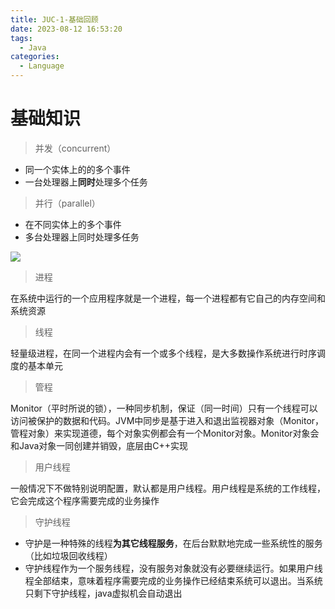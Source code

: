 ```yaml
---
title: JUC-1-基础回顾
date: 2023-08-12 16:53:20
tags: 
  - Java
categories: 
  - Language
---
```


# 基础知识

> 并发（concurrent）

* 同一个实体上的的多个事件
* 一台处理器上**同时**处理多个任务

> 并行（parallel）

* 在不同实体上的多个事件
* 多台处理器上同时处理多任务

![](https://cyan-images.oss-cn-shanghai.aliyuncs.com/images/06-juc-20230402-09.jpg)

> 进程

在系统中运行的一个应用程序就是一个进程，每一个进程都有它自己的内存空间和系统资源

> 线程

轻量级进程，在同一个进程内会有一个或多个线程，是大多数操作系统进行时序调度的基本单元

> 管程

Monitor（平时所说的锁），一种同步机制，保证（同一时间）只有一个线程可以访问被保护的数据和代码。JVM中同步是基于进入和退出监视器对象（Monitor，管程对象）来实现道德，每个对象实例都会有一个Monitor对象。Monitor对象会和Java对象一同创建并销毁，底层由C++实现

> 用户线程

一般情况下不做特别说明配置，默认都是用户线程。用户线程是系统的工作线程，它会完成这个程序需要完成的业务操作

> 守护线程

* 守护是一种特殊的线程**为其它线程服务**，在后台默默地完成一些系统性的服务（比如垃圾回收线程）
* 守护线程作为一个服务线程，没有服务对象就没有必要继续运行。如果用户线程全部结束，意味着程序需要完成的业务操作已经结束系统可以退出。当系统只剩下守护线程，java虚拟机会自动退出